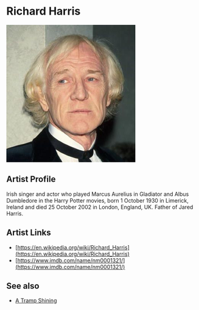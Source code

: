 # Richard Harris

![](../../assets/artists/Richard_Harris.png)

## Artist Profile

Irish singer and actor who played Marcus Aurelius in Gladiator and Albus Dumbledore in the Harry Potter movies, born 1 October 1930 in Limerick, Ireland and died 25 October 2002 in London, England, UK. Father of Jared Harris.

## Artist Links

- [https://en.wikipedia.org/wiki/Richard_Harris](https://en.wikipedia.org/wiki/Richard_Harris)
- [https://www.imdb.com/name/nm0001321/](https://www.imdb.com/name/nm0001321/)


## See also

- [A Tramp Shining](A_Tramp_Shining.md)
